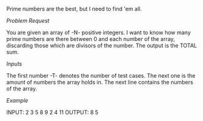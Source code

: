 Prime numbers are the best, but I need to find 'em all.

  
  *Problem Request*

You are given an array of -N- positive integers. 
I want to know how many prime numbers are there between 0 and each number of the array, 
discarding those which are divisors of the number.
The output is the TOTAL sum.

  *Inputs*

The first number -T- denotes the number of test cases. 
The next one is the amount of numbers the array holds in.
The next line contains the numbers of the array.

  *Example*
  
INPUT:
2
3
5 8 9
2
4 11
OUTPUT:
8
5
